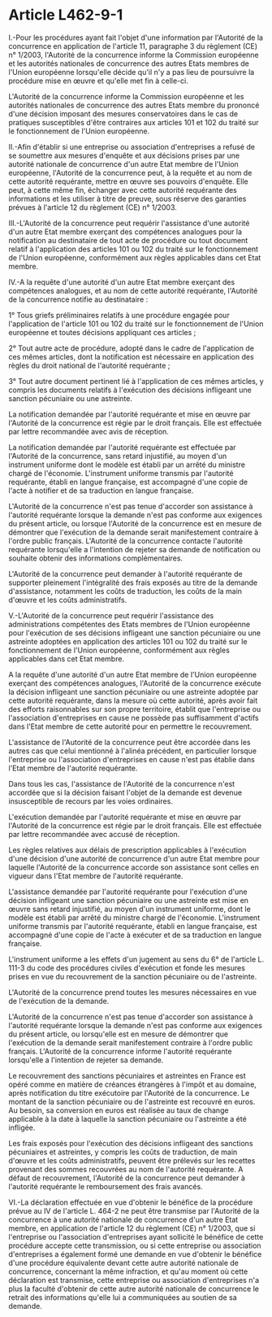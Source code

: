 # Article L462-9-1

<p>I.-Pour les procédures ayant fait l'objet d'une information par l'Autorité de la concurrence en application de l'article 11, paragraphe 3 du règlement (CE) n° 1/2003, l'Autorité de la concurrence informe la Commission européenne et les autorités nationales de concurrence des autres Etats membres de l'Union européenne lorsqu'elle décide qu'il n'y a pas lieu de poursuivre la procédure mise en œuvre et qu'elle met fin à celle-ci.</p><p>L'Autorité de la concurrence informe la Commission européenne et les autorités nationales de concurrence des autres Etats membre du prononcé d'une décision imposant des mesures conservatoires dans le cas de pratiques susceptibles d'être contraires aux articles 101 et 102 du traité sur le fonctionnement de l'Union européenne.</p><p>II.-Afin d'établir si une entreprise ou association d'entreprises a refusé de se soumettre aux mesures d'enquête et aux décisions prises par une autorité nationale de concurrence d'un autre Etat membre de l'Union européenne, l'Autorité de la concurrence peut, à la requête et au nom de cette autorité requérante, mettre en œuvre ses pouvoirs d'enquête. Elle peut, à cette même fin, échanger avec cette autorité requérante des informations et les utiliser à titre de preuve, sous réserve des garanties prévues à l'article 12 du règlement (CE) n° 1/2003.</p><p>III.-L'Autorité de la concurrence peut requérir l'assistance d'une autorité d'un autre Etat membre exerçant des compétences analogues pour la notification au destinataire de tout acte de procédure ou tout document relatif à l'application des articles 101 ou 102 du traité sur le fonctionnement de l'Union européenne, conformément aux règles applicables dans cet Etat membre.</p><p>IV.-A la requête d'une autorité d'un autre Etat membre exerçant des compétences analogues, et au nom de cette autorité requérante, l'Autorité de la concurrence notifie au destinataire :</p><p>1° Tous griefs préliminaires relatifs à une procédure engagée pour l'application de l'article 101 ou 102 du traité sur le fonctionnement de l'Union européenne et toutes décisions appliquant ces articles ;</p><p>2° Tout autre acte de procédure, adopté dans le cadre de l'application de ces mêmes articles, dont la notification est nécessaire en application des règles du droit national de l'autorité requérante ;</p><p>3° Tout autre document pertinent lié à l'application de ces mêmes articles, y compris les documents relatifs à l'exécution des décisions infligeant une sanction pécuniaire ou une astreinte.</p><p>La notification demandée par l'autorité requérante et mise en œuvre par l'Autorité de la concurrence est régie par le droit français. Elle est effectuée par lettre recommandée avec avis de réception.</p><p>La notification demandée par l'autorité requérante est effectuée par l'Autorité de la concurrence, sans retard injustifié, au moyen d'un instrument uniforme dont le modèle est établi par un arrêté du ministre chargé de l'économie. L'instrument uniforme transmis par l'autorité requérante, établi en langue française, est accompagné d'une copie de l'acte à notifier et de sa traduction en langue française.</p><p>L'Autorité de la concurrence n'est pas tenue d'accorder son assistance à l'autorité requérante lorsque la demande n'est pas conforme aux exigences du présent article, ou lorsque l'Autorité de la concurrence est en mesure de démontrer que l'exécution de la demande serait manifestement contraire à l'ordre public français. L'Autorité de la concurrence contacte l'autorité requérante lorsqu'elle a l'intention de rejeter sa demande de notification ou souhaite obtenir des informations complémentaires.</p><p>L'Autorité de la concurrence peut demander à l'autorité requérante de supporter pleinement l'intégralité des frais exposés au titre de la demande d'assistance, notamment les coûts de traduction, les coûts de la main d'œuvre et les coûts administratifs.</p><p>V.-L'Autorité de la concurrence peut requérir l'assistance des administrations compétentes des Etats membres de l'Union européenne pour l'exécution de ses décisions infligeant une sanction pécuniaire ou une astreinte adoptées en application des articles 101 ou 102 du traité sur le fonctionnement de l'Union européenne, conformément aux règles applicables dans cet Etat membre.</p><p>A la requête d'une autorité d'un autre Etat membre de l'Union européenne exerçant des compétences analogues, l'Autorité de la concurrence exécute la décision infligeant une sanction pécuniaire ou une astreinte adoptée par cette autorité requérante, dans la mesure où cette autorité, après avoir fait des efforts raisonnables sur son propre territoire, établit que l'entreprise ou l'association d'entreprises en cause ne possède pas suffisamment d'actifs dans l'Etat membre de cette autorité pour en permettre le recouvrement.</p><p>L'assistance de l'Autorité de la concurrence peut être accordée dans les autres cas que celui mentionné à l'alinéa précédent, en particulier lorsque l'entreprise ou l'association d'entreprises en cause n'est pas établie dans l'Etat membre de l'autorité requérante.</p><p>Dans tous les cas, l'assistance de l'Autorité de la concurrence n'est accordée que si la décision faisant l'objet de la demande est devenue insusceptible de recours par les voies ordinaires.</p><p>L'exécution demandée par l'autorité requérante et mise en œuvre par l'Autorité de la concurrence est régie par le droit français. Elle est effectuée par lettre recommandée avec accusé de réception.</p><p>Les règles relatives aux délais de prescription applicables à l'exécution d'une décision d'une autorité de concurrence d'un autre Etat membre pour laquelle l'Autorité de la concurrence accorde son assistance sont celles en vigueur dans l'Etat membre de l'autorité requérante.</p><p>L'assistance demandée par l'autorité requérante pour l'exécution d'une décision infligeant une sanction pécuniaire ou une astreinte est mise en œuvre sans retard injustifié, au moyen d'un instrument uniforme, dont le modèle est établi par arrêté du ministre chargé de l'économie. L'instrument uniforme transmis par l'autorité requérante, établi en langue française, est accompagné d'une copie de l'acte à exécuter et de sa traduction en langue française.</p><p>L'instrument uniforme a les effets d'un jugement au sens du 6° de l'article L. 111-3 du code des procédures civiles d'exécution et fonde les mesures prises en vue du recouvrement de la sanction pécuniaire ou de l'astreinte.</p><p>L'Autorité de la concurrence prend toutes les mesures nécessaires en vue de l'exécution de la demande.</p><p>L'Autorité de la concurrence n'est pas tenue d'accorder son assistance à l'autorité requérante lorsque la demande n'est pas conforme aux exigences du présent article, ou lorsqu'elle est en mesure de démontrer que l'exécution de la demande serait manifestement contraire à l'ordre public français. L'Autorité de la concurrence informe l'autorité requérante lorsqu'elle a l'intention de rejeter sa demande.</p><p>Le recouvrement des sanctions pécuniaires et astreintes en France est opéré comme en matière de créances étrangères à l'impôt et au domaine, après notification du titre exécutoire par l'Autorité de la concurrence. Le montant de la sanction pécuniaire ou de l'astreinte est recouvré en euros. Au besoin, sa conversion en euros est réalisée au taux de change applicable à la date à laquelle la sanction pécuniaire ou l'astreinte a été infligée.</p><p>Les frais exposés pour l'exécution des décisions infligeant des sanctions pécuniaires et astreintes, y compris les coûts de traduction, de main d'œuvre et les coûts administratifs, peuvent être prélevés sur les recettes provenant des sommes recouvrées au nom de l'autorité requérante. A défaut de recouvrement, l'Autorité de la concurrence peut demander à l'autorité requérante le remboursement des frais avancés.</p><p>VI.-La déclaration effectuée en vue d'obtenir le bénéfice de la procédure prévue au IV de l'article L. 464-2 ne peut être transmise par l'Autorité de la concurrence à une autorité nationale de concurrence d'un autre Etat membre, en application de l'article 12 du règlement (CE) n° 1/2003, que si l'entreprise ou l'association d'entreprises ayant sollicité le bénéfice de cette procédure accepte cette transmission, ou si cette entreprise ou association d'entreprises a également formé une demande en vue d'obtenir le bénéfice d'une procédure équivalente devant cette autre autorité nationale de concurrence, concernant la même infraction, et qu'au moment où cette déclaration est transmise, cette entreprise ou association d'entreprises n'a plus la faculté d'obtenir de cette autre autorité nationale de concurrence le retrait des informations qu'elle lui a communiquées au soutien de sa demande.</p>